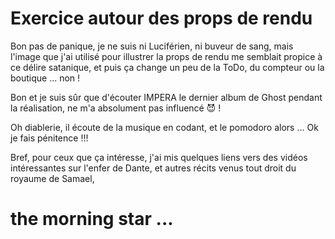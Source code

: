 # Exercice autour des props de rendu

Bon pas de panique, je ne suis ni Luciférien, ni buveur de sang, mais l'image que j'ai utilisé pour illustrer
la props de rendu me semblait propice à ce délire satanique, et puis ça change un peu de la ToDo, du compteur ou la boutique ... non !

Bon et je suis sûr que d'écouter IMPERA le dernier album de Ghost pendant la réalisation, ne m'a absolument pas influencé 😈 ! 

Oh diablerie, il écoute de la musique en codant, et le pomodoro alors ... Ok je fais pénitence !!!

Bref, pour ceux que ça intéresse, j'ai mis quelques liens vers des vidéos intéressantes sur l'enfer de Dante, et autres récits 
venus tout droit du royaume de Samael,

# the morning star ... 
